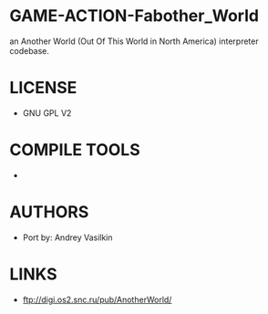 # GAME-ACTION-Fabother_World
an Another World (Out Of This World in North America) interpreter codebase.

LICENSE
===============
* GNU GPL V2

COMPILE TOOLS
===============
* 
 
AUTHORS
===============
* Port by: Andrey Vasilkin

LINKS
===============
* ftp://digi.os2.snc.ru/pub/AnotherWorld/
